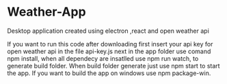 # Weather-App
Desktop application created using electron ,react and open weather api

If you want to run this code after downloading first insert your api key for open weather api in the file api-key.js next in the app folder use comand npm install, when all dependecy are insatlled use npm run watch, to generate build folder. When build folder generate just use npm start to start the app. If you want to build the app on windows use npm package-win.

